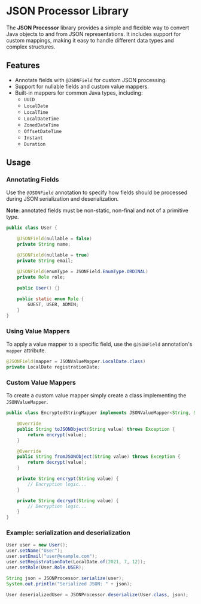 # JSON Processor Library

The **JSON Processor** library provides a simple and flexible way to convert Java objects to and from JSON representations. It includes support for custom mappings, making it easy to handle different data types and complex structures.

## Features

- Annotate fields with `@JSONField` for custom JSON processing.
- Support for nullable fields and custom value mappers.
- Built-in mappers for common Java types, including:
  - `UUID`
  - `LocalDate`
  - `LocalTime`
  - `LocalDateTime`
  - `ZonedDateTime`
  - `OffsetDateTime`
  - `Instant`
  - `Duration`

## Usage

### Annotating Fields

Use the `@JSONField` annotation to specify how fields should be processed during JSON serialization and deserialization.

**Note**: annotated fields must be non-static, non-final and not of a primitive type.

```java
public class User {

    @JSONField(nullable = false)
    private String name;

    @JSONField(nullable = true)
    private String email;

    @JSONField(enumType = JSONField.EnumType.ORDINAL)
    private Role role;
    
    public User() {}

    public static enum Role {
        GUEST, USER, ADMIN;
    }
}
```

### Using Value Mappers

To apply a value mapper to a specific field, use the `@JSONField` annotation's `mapper` attribute.

```java
@JSONField(mapper = JSONValueMapper.LocalDate.class)
private LocalDate registrationDate;
```

### Custom Value Mappers

To create a custom value mapper simply create a class implementing the `JSONValueMapper`.

```java
public class EncryptedStringMapper implements JSONValueMapper<String, String> {

    @Override
    public String toJSONObject(String value) throws Exception {
        return encrypt(value);
    }

    @Override
    public String fromJSONObject(String value) throws Exception {
        return decrypt(value);
    }

    private String encrypt(String value) {
        // Encryption logic...
    }

    private String decrypt(String value) {
        // Decryption logic...
    }
}
```

### Example: serialization and deserialization

```java
User user = new User();
user.setName("User");
user.setEmail("user@example.com");
user.setRegistrationDate(LocalDate.of(2021, 7, 12));
user.setRole(User.Role.USER);

String json = JSONProcessor.serialize(user);
System.out.println("Serialized JSON: " + json);

User deserializedUser = JSONProcessor.deserialize(User.class, json);
```
